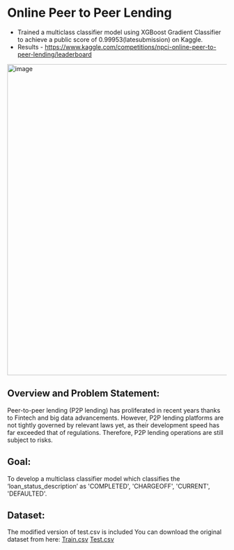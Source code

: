 # Online Peer to Peer Lending
- Trained a multiclass classifier model using XGBoost Gradient Classifier to achieve a public score of 0.99953(latesubmission) on Kaggle.
- Results - https://www.kaggle.com/competitions/npci-online-peer-to-peer-lending/leaderboard
<img width="714" alt="image" src="https://user-images.githubusercontent.com/87890518/205844941-6a66cb50-452b-4f98-a055-dfb60958743c.png">

## Overview and Problem Statement:
Peer-to-peer lending (P2P lending) has proliferated in recent years thanks to Fintech and big data advancements. However, P2P lending platforms are not tightly governed by relevant laws yet, as their development speed has far exceeded that of regulations. Therefore, P2P lending operations are still subject to risks.

## Goal:
To develop a multiclass classifier model which classifies the ‘loan_status_description’ as 'COMPLETED', 'CHARGEOFF', 'CURRENT', 'DEFAULTED'.

## Dataset:
The modified version of test.csv is included
You can download the original dataset from here: 
[Train.csv](https://drive.google.com/file/d/134rAqnOEDEq6IpikvAn6BcqC1H4imQbw/view?usp=sharing)
[Test.csv](https://drive.google.com/file/d/1_EBPy8u4BS1RSxummPIxfvt8g50Ixkc-/view?usp=sharing)
